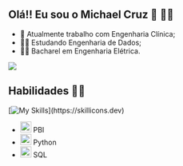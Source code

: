 ## Olá!! Eu sou o Michael Cruz 👋 👨‍💻


- 🔭 Atualmente trabalho com Engenharia Clínica;
- 👨‍💻 Estudando Engenharia de Dados;
- 👨‍🎓 Bacharel em Engenharia Elétrica.
  
<a href="https://www.linkedin.com/in/michael-svcruz" target="_blank"><img src="https://img.shields.io/badge/-LinkedIn-%230077B5?style=for-the-badge&logo=linkedin&logoColor=white" target="_blank"></a>
##

## Habilidades 👨‍💻

[![My Skills](https://skillicons.dev/icons?i=anaconda,docker,git,linux,aws,mysql,python,)](https://skillicons.dev)
- <img width="22" height="22" src="https://img.icons8.com/fluency/48/power-bi-2021.png" alt="power-bi-2021"/>  PBI
- <img width="22" height="22" src="https://img.icons8.com/fluency/48/python.png" alt="python"/>  Python
- <img width="22" height="22" src="https://img.icons8.com/stickers/100/data-configuration.png" alt="data-configuration"/>  SQL
##

<!--
[![Anurag's GitHub stats](https://github-readme-stats.vercel.app/api?username=Michael-SvCruz&show_icons=true&theme=tokyonight)](https://github.com/anuraghazra/github-readme-stats)
-->


